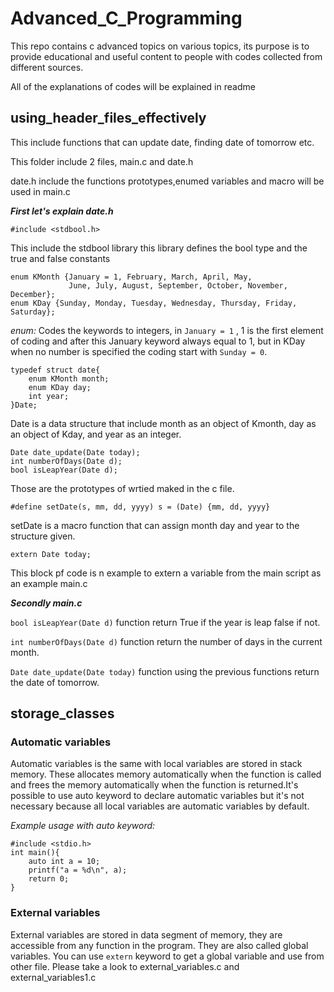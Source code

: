 # Advanced_C_Programming

This repo contains c advanced topics on various topics, its purpose is to provide educational and useful content to people with codes collected from different sources.

All of the explanations of codes will be explained in readme

## using_header_files_effectively

This include functions that can update date, finding date of tomorrow etc.

This folder include 2 files, main.c and date.h

date.h include the functions prototypes,enumed variables and macro will be used in main.c

***First let's explain date.h***

`#include <stdbool.h>`

This include the stdbool library this library defines the bool type and the true and false constants

```
enum KMonth {January = 1, February, March, April, May,
             June, July, August, September, October, November, December};
enum KDay {Sunday, Monday, Tuesday, Wednesday, Thursday, Friday, Saturday};
```

*enum:* Codes the keywords to integers, in `January = 1` , 1 is the first element of coding and after this January keyword always equal to 1, but in KDay when no number is specified the coding start with `Sunday = 0`.

```
typedef struct date{
    enum KMonth month;
    enum KDay day;
    int year;
}Date;
```

Date is a data structure that include month as an object of Kmonth, day as an object of Kday, and  year as an integer.

```
Date date_update(Date today);
int numberOfDays(Date d);
bool isLeapYear(Date d);

```

Those are the prototypes of wrtied maked in the c file.

```
#define setDate(s, mm, dd, yyyy) s = (Date) {mm, dd, yyyy}
```

setDate is a macro function that can assign month day and year to the structure given.

`extern Date today;`

This block pf code is n example to extern a variable from the main script as an example main.c

***Secondly main.c***

`bool isLeapYear(Date d)` function return True if the year is leap false if not.

`int numberOfDays(Date d)` function return the number of days in the current month.

`Date date_update(Date today)` function using the previous functions return the date of tomorrow.


## storage_classes

### Automatic variables

Automatic variables is the same with local variables are stored in stack memory. These allocates memory automatically when the function is called and frees the memory automatically when the function is returned.It's possible to use auto keyword to declare automatic variables but it's not necessary because all local variables are automatic variables by default.

*Example usage with auto keyword:*

```
#include <stdio.h>
int main(){
    auto int a = 10;
    printf("a = %d\n", a);
    return 0;
}
```

### External variables

External variables are stored in data segment of memory, they are accessible from any function in the program. They are also called global variables. You can use `extern` keyword to get a global variable and use from other file. Please take a look to external_variables.c and external_variables1.c
